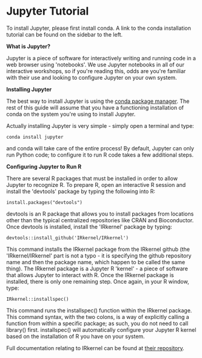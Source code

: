 # Jupyter Tutorial


To install Jupyter, please first install conda.  A link to the conda installation tutorial can be found on the sidebar to the left.

**What is Jupyter?**

Jupyter is a piece of software for interactively writing and running code in a web browser using 'notebooks'.  We use Jupyter notebooks in all of our interactive workshops, so if you're reading this, odds are you're familiar with their use and looking to configure Jupyter on your own system.

**Installing Jupyter**

The best way to install Jupyter is using the [conda package manager](https://compbiocore.github.io/cbc-workshop-tools/conda_tutorial/).  The rest of this guide will assume that you have a functioning installation of conda on the system you're using to install Jupyter.


Actually installing Jupyter is very simple - simply open a terminal and type:

	conda install jupyter

and conda will take care of the entire process!  By default, Jupyter can only run Python code; to configure it to run R code takes a few additional steps.

**Configuring Jupyter to Run R**

There are several R packages that must be installed in order to allow Jupyter to recognize R.  To prepare R, open an interactive R session and install the 'devtools' package by typing the following into R:

	install.packages("devtools")

devtools is an R package that allows you to install packages from locations other than the typical centralized repositories like CRAN and Bioconductor.  Once devtools is installed, install the 'IRkernel' package by typing:

	devtools::install_github('IRkernel/IRkernel')

This command installs the IRkernel package from the IRkernel github (the 'IRkernel/IRkernel' part is not a typo - it is specifying the github repository name and then the package name, which happen to be called the same thing).  The IRkernel package is a Jupyter R 'kernel' - a piece of software that allows Jupyter to interact with R.  Once the IRkernel package is installed, there is only one remaining step.  Once again, in your R window, type:

	IRkernel::installspec()

This command runs the installspec() function within the IRkernel package.  This command syntax, with the two colons, is a way of explicitly calling a function from within a specific package; as such, you do not need to call library() first.  installspec() will automatically configure your Jupyter R kernel based on the installation of R you have on your system.

Full documentation relating to IRkernel can be found at [their repository](https://github.com/IRkernel/IRkernel).
